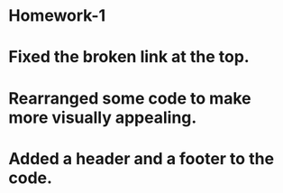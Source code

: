 # Homework-1
# Fixed the broken link at the top.
# Rearranged some code to make more visually appealing.
# Added a header and a footer to the code. 
